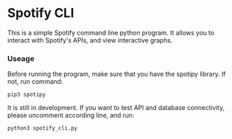 # Spotify CLI

This is a simple Spotify command line python program. It allows you to interact with Spotify's APIs, and view interactive graphs.

### Useage

Before running the program, make sure that you have the spotipy library. If not, run command:

```
pip3 spotipy
```

It is still in development. If you want to test API and database connectivity, please uncomment according line, and run:

```
python3 spotify_cli.py
```

